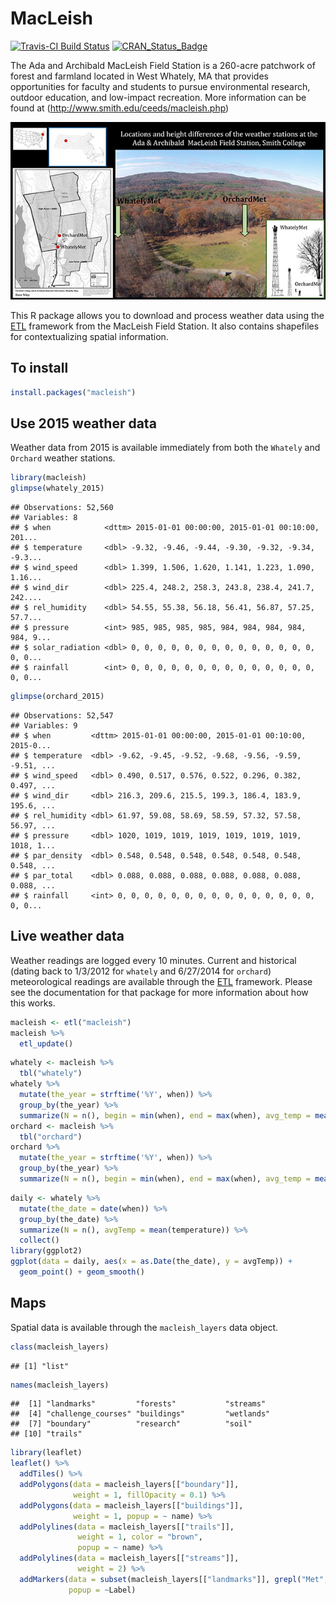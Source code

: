 MacLeish
================

[![Travis-CI Build Status](https://travis-ci.org/beanumber/macleish.svg?branch=master)](https://travis-ci.org/beanumber/macleish) [![CRAN\_Status\_Badge](http://www.r-pkg.org/badges/version/macleish)](https://cran.r-project.org/package=macleish)

The Ada and Archibald MacLeish Field Station is a 260-acre patchwork of forest and farmland located in West Whately, MA that provides opportunities for faculty and students to pursue environmental research, outdoor education, and low-impact recreation. More information can be found at (<http://www.smith.edu/ceeds/macleish.php>)

![MacLeish Field Station](inst/extdata/macleish_600px.jpg)

This R package allows you to download and process weather data using the [ETL](http://www.github.com/beanumber/etl) framework from the MacLeish Field Station. It also contains shapefiles for contextualizing spatial information.

To install
----------

``` r
install.packages("macleish")
```

Use 2015 weather data
---------------------

Weather data from 2015 is available immediately from both the `Whately` and `Orchard` weather stations.

``` r
library(macleish)
glimpse(whately_2015)
```

    ## Observations: 52,560
    ## Variables: 8
    ## $ when            <dttm> 2015-01-01 00:00:00, 2015-01-01 00:10:00, 201...
    ## $ temperature     <dbl> -9.32, -9.46, -9.44, -9.30, -9.32, -9.34, -9.3...
    ## $ wind_speed      <dbl> 1.399, 1.506, 1.620, 1.141, 1.223, 1.090, 1.16...
    ## $ wind_dir        <dbl> 225.4, 248.2, 258.3, 243.8, 238.4, 241.7, 242....
    ## $ rel_humidity    <dbl> 54.55, 55.38, 56.18, 56.41, 56.87, 57.25, 57.7...
    ## $ pressure        <int> 985, 985, 985, 985, 984, 984, 984, 984, 984, 9...
    ## $ solar_radiation <dbl> 0, 0, 0, 0, 0, 0, 0, 0, 0, 0, 0, 0, 0, 0, 0, 0...
    ## $ rainfall        <int> 0, 0, 0, 0, 0, 0, 0, 0, 0, 0, 0, 0, 0, 0, 0, 0...

``` r
glimpse(orchard_2015)
```

    ## Observations: 52,547
    ## Variables: 9
    ## $ when         <dttm> 2015-01-01 00:00:00, 2015-01-01 00:10:00, 2015-0...
    ## $ temperature  <dbl> -9.62, -9.45, -9.52, -9.68, -9.56, -9.59, -9.51, ...
    ## $ wind_speed   <dbl> 0.490, 0.517, 0.576, 0.522, 0.296, 0.382, 0.497, ...
    ## $ wind_dir     <dbl> 216.3, 209.6, 215.5, 199.3, 186.4, 183.9, 195.6, ...
    ## $ rel_humidity <dbl> 61.97, 59.08, 58.69, 58.59, 57.32, 57.58, 56.97, ...
    ## $ pressure     <dbl> 1020, 1019, 1019, 1019, 1019, 1019, 1019, 1018, 1...
    ## $ par_density  <dbl> 0.548, 0.548, 0.548, 0.548, 0.548, 0.548, 0.548, ...
    ## $ par_total    <dbl> 0.088, 0.088, 0.088, 0.088, 0.088, 0.088, 0.088, ...
    ## $ rainfall     <int> 0, 0, 0, 0, 0, 0, 0, 0, 0, 0, 0, 0, 0, 0, 0, 0, 0...

Live weather data
-----------------

Weather readings are logged every 10 minutes. Current and historical (dating back to 1/3/2012 for `whately` and 6/27/2014 for `orchard`) meteorological readings are available through the [ETL](http://www.github.com/beanumber/etl) framework. Please see the documentation for that package for more information about how this works.

``` r
macleish <- etl("macleish")
macleish %>%
  etl_update()
```

``` r
whately <- macleish %>%
  tbl("whately")
whately %>%
  mutate(the_year = strftime('%Y', when)) %>%
  group_by(the_year) %>%
  summarize(N = n(), begin = min(when), end = max(when), avg_temp = mean(temperature))
orchard <- macleish %>%
  tbl("orchard")
orchard %>%
  mutate(the_year = strftime('%Y', when)) %>%
  group_by(the_year) %>%
  summarize(N = n(), begin = min(when), end = max(when), avg_temp = mean(temperature))
```

``` r
daily <- whately %>%
  mutate(the_date = date(when)) %>%
  group_by(the_date) %>%
  summarize(N = n(), avgTemp = mean(temperature)) %>%
  collect()
library(ggplot2)
ggplot(data = daily, aes(x = as.Date(the_date), y = avgTemp)) +
  geom_point() + geom_smooth()
```

Maps
----

Spatial data is available through the `macleish_layers` data object.

``` r
class(macleish_layers)
```

    ## [1] "list"

``` r
names(macleish_layers)
```

    ##  [1] "landmarks"         "forests"           "streams"          
    ##  [4] "challenge_courses" "buildings"         "wetlands"         
    ##  [7] "boundary"          "research"          "soil"             
    ## [10] "trails"

``` r
library(leaflet)
leaflet() %>%
  addTiles() %>%
  addPolygons(data = macleish_layers[["boundary"]], 
              weight = 1, fillOpacity = 0.1) %>%
  addPolygons(data = macleish_layers[["buildings"]], 
              weight = 1, popup = ~ name) %>%
  addPolylines(data = macleish_layers[["trails"]], 
               weight = 1, color = "brown",
               popup = ~ name) %>%
  addPolylines(data = macleish_layers[["streams"]], 
               weight = 2) %>%
  addMarkers(data = subset(macleish_layers[["landmarks"]], grepl("Met", Label)), 
             popup = ~Label)
```
